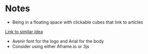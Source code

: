 # Notes 
* Being in a floating space with clickable cubes that link to articles

[Link to similar idea](https://experiments.withgoogle.com/webvr/inside-music/view/)

* Avenir font for the logo and Arial for the body
* Consider using either Aframe.io or 3js 
